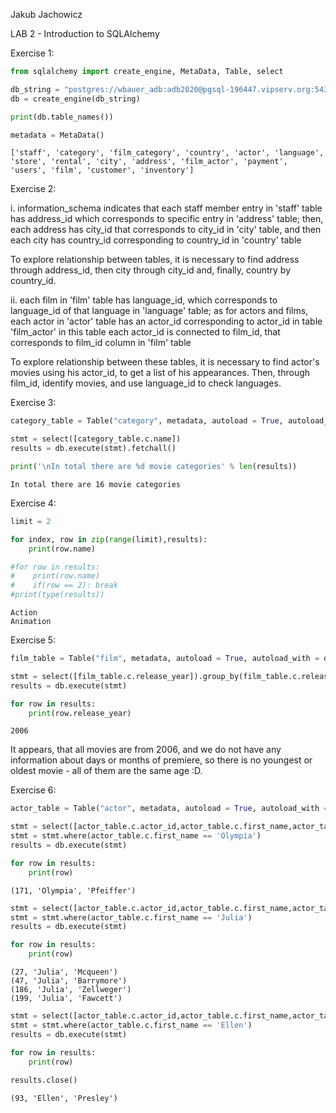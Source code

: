 Jakub Jachowicz

LAB 2 - Introduction to SQLAlchemy

Exercise 1:


```python
from sqlalchemy import create_engine, MetaData, Table, select

db_string = "postgres://wbauer_adb:adb2020@pgsql-196447.vipserv.org:5432/wbauer_adb"
db = create_engine(db_string)

print(db.table_names())

metadata = MetaData()
```

    ['staff', 'category', 'film_category', 'country', 'actor', 'language', 'store', 'rental', 'city', 'address', 'film_actor', 'payment', 'users', 'film', 'customer', 'inventory']
    

Exercise 2:

i. information_schema indicates that each staff member entry in 'staff' table has address_id which corresponds to specific entry in 'address' table; then, each address has city_id that corresponds to city_id in 'city' table, and then  each city has country_id corresponding to country_id in 'country' table

To explore relationship between tables, it is necessary to find address through address_id, then city through city_id and, finally, country by country_id.

ii. each film in 'film' table has language_id, which corresponds to language_id of that language in 'language' table; as for actors and films, each actor in 'actor' table has an actor_id corresponding to actor_id in table 'film_actor' in this table each actor_id is connected to film_id, that corresponds to film_id column in 'film' table

To explore relationship between these tables, it is necessary to find actor's movies using his actor_id, to get a list of his appearances. Then, through film_id, identify movies, and use language_id to check languages.

Exercise 3:


```python
category_table = Table("category", metadata, autoload = True, autoload_with = db)

stmt = select([category_table.c.name])
results = db.execute(stmt).fetchall()

print('\nIn total there are %d movie categories' % len(results))
```

    
    In total there are 16 movie categories
    

Exercise 4:


```python
limit = 2

for index, row in zip(range(limit),results):
    print(row.name)

#for row in results:
#    print(row.name)
#    if(row == 2): break
#print(type(results))
```

    Action
    Animation
    

Exercise 5:


```python
film_table = Table("film", metadata, autoload = True, autoload_with = db)

stmt = select([film_table.c.release_year]).group_by(film_table.c.release_year)
results = db.execute(stmt)

for row in results:
    print(row.release_year)
```

    2006
    

It appears, that all movies are from 2006, and we do not have any information about days or months of premiere, so there is no youngest or oldest movie - all of them are the same age :D.

Exercise 6:


```python
actor_table = Table("actor", metadata, autoload = True, autoload_with = db)

stmt = select([actor_table.c.actor_id,actor_table.c.first_name,actor_table.c.last_name])
stmt = stmt.where(actor_table.c.first_name == 'Olympia')
results = db.execute(stmt)

for row in results:
    print(row)
```

    (171, 'Olympia', 'Pfeiffer')
    


```python
stmt = select([actor_table.c.actor_id,actor_table.c.first_name,actor_table.c.last_name])
stmt = stmt.where(actor_table.c.first_name == 'Julia')
results = db.execute(stmt)

for row in results:
    print(row)
```

    (27, 'Julia', 'Mcqueen')
    (47, 'Julia', 'Barrymore')
    (186, 'Julia', 'Zellweger')
    (199, 'Julia', 'Fawcett')
    


```python
stmt = select([actor_table.c.actor_id,actor_table.c.first_name,actor_table.c.last_name])
stmt = stmt.where(actor_table.c.first_name == 'Ellen')
results = db.execute(stmt)

for row in results:
    print(row)
    
results.close()
```

    (93, 'Ellen', 'Presley')
    
